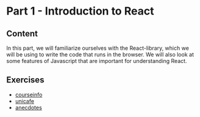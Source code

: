 # Part 1 - Introduction to React

## Content

In this part, we will familiarize ourselves with the React-library, which we will be using to write the code that runs in the browser. We will also look at some features of Javascript that are important for understanding React.

## Exercises

* [courseinfo](./courseinfo)
* [unicafe](./unicafe)
* [anecdotes](./anecdotes)
